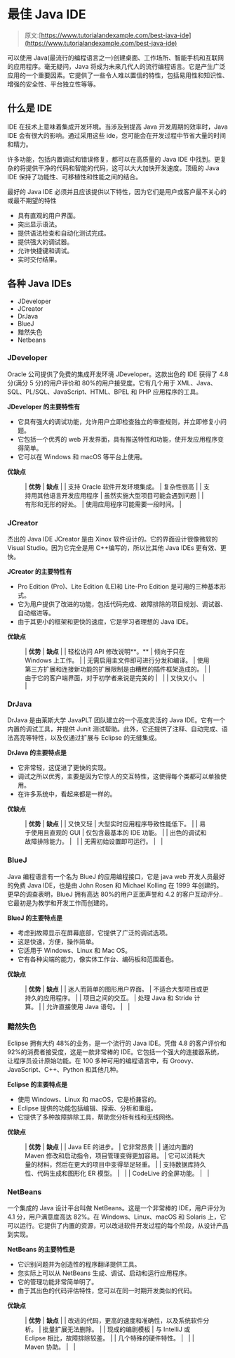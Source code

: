 # 最佳 Java IDE

> 原文:[https://www.tutorialandexample.com/best-java-ide](https://www.tutorialandexample.com/best-java-ide)

可以使用 Java(最流行的编程语言之一)创建桌面、工作场所、智能手机和互联网的应用程序。毫无疑问，Java 将成为未来几代人的流行编程语言。它是产生广泛应用的一个重要因素。它提供了一些令人难以置信的特性，包括易用性和知识性、增强的安全性、平台独立性等等。

## 什么是 IDE

IDE 在技术上意味着集成开发环境。当涉及到提高 Java 开发周期的效率时，Java IDE 会有很大的影响。通过采用这些 ide，您可能会在开发过程中节省大量的时间和精力。

许多功能，包括内置调试和错误修复，都可以在高质量的 Java IDE 中找到。更复杂的将提供干净的代码和智能的代码，这可以大大加快开发速度。顶级的 Java IDE 保持了功能性、可移植性和性能之间的结合。

最好的 Java IDE 必须并且应该提供以下特性，因为它们是用户或客户最不关心的或最不期望的特性

*   具有直观的用户界面。
*   突出显示语法。
*   提供语法检查和自动化测试完成。
*   提供强大的调试器。
*   允许快捷键和调试。
*   实时交付结果。

## 各种 Java IDEs

*   JDeveloper
*   JCreator
*   DrJava
*   BlueJ
*   黯然失色
*   Netbeans

### JDeveloper

Oracle 公司提供了免费的集成开发环境 JDeveloper。这款出色的 IDE 获得了 4.8 分(满分 5 分)的用户评价和 80%的用户接受度。它有几个用于 XML、Java、SQL、PL/SQL、JavaScript、HTML、BPEL 和 PHP 应用程序的工具。

**JDeveloper 的主要特性有**

*   它具有强大的调试功能，允许用户立即检查独立的审查规则，并立即修复小问题。
*   它包括一个优秀的 web 开发界面，具有推送特性和功能，使开发应用程序变得简单。
*   它可以在 Windows 和 macOS 等平台上使用。

**优缺点**

<figure class="wp-block-table">

| **优势** | **缺点** |
| 支持 Oracle 软件开发环境集成。 | 复杂性很高 |
| 支持用其他语言开发应用程序 | 虽然实施大型项目可能会遇到问题 |
| 有形和无形的好处。 | 使用应用程序可能需要一段时间。 |

</figure>

### JCreator

杰出的 Java IDE JCreator 是由 Xinox 软件设计的。它的界面设计很像微软的 Visual Studio。因为它完全是用 C++编写的，所以比其他 Java IDEs 更有效、更快。

**JCreator 的主要特性有**

*   Pro Edition (Pro)、Lite Edition (LE)和 Lite-Pro Edition 是可用的三种基本形式。
*   它为用户提供了改进的功能，包括代码完成、故障排除的项目规划、调试器、自动缩进等。
*   由于其更小的框架和更快的速度，它是学习者理想的 Java IDE。

**优缺点**

<figure class="wp-block-table">

| **优势** | **缺点** |
| 轻松访问 API 修改说明**。** | 倾向于只在 Windows 上工作。 |
| 无需启用主文件即可进行分发和编译。 | 使用第三方扩展和连接新功能的扩展限制是由糟糕的插件框架造成的。 |
| 由于它的客户端界面，对于初学者来说是完美的 |   |
| 又快又小。 |   |

</figure>

### DrJava

DrJava 是由莱斯大学 JavaPLT 团队建立的一个高度灵活的 Java IDE。它有一个内置的调试工具，并提供 Junit 测试帮助。此外，它还提供了注释、自动完成、语法高亮等特性，以及仅通过扩展与 Eclipse 的无缝集成。

**DrJava 的主要特点是**

*   它非常轻，这促进了更快的实现。
*   调试之所以优秀，主要是因为它惊人的交互特性，这使得每个类都可以单独使用。
*   在许多系统中，看起来都是一样的。

**优缺点**

<figure class="wp-block-table">

| **优势** | **缺点** |
| 又快又轻 | 大型实时应用程序导致性能低下。 |
| 易于使用且直观的 GUI | 仅包含最基本的 IDE 功能。 |
| 出色的调试和故障排除能力。 |   |
| 无需初始设置即可运行。 |   |

</figure>

### BlueJ

Java 编程语言有一个名为 BlueJ 的应用编程接口，它是 java web 开发人员最好的免费 Java IDE，也是由 John Rosen 和 Michael Kolling 在 1999 年创建的。更早的调查表明，BlueJ 拥有高达 80%的用户正面声誉和 4.2 的客户互动评分..它最初是为教学和开发工作而创建的。

**BlueJ 的主要特点是**

*   考虑到故障显示在屏幕底部，它提供了广泛的调试选项。
*   这是快速，方便，操作简单。
*   它适用于 Windows、Linux 和 Mac OS。
*   它有各种尖端的能力，像实体工作台、编码板和范围着色。

**优缺点**

<figure class="wp-block-table">

| **优势** | **缺点** |
| 迷人而简单的图形用户界面。 | 不适合大型项目或更持久的应用程序。 |
| 项目之间的交互。 | 处理 Java 和 Stride 计算。 |
| 允许直接使用 Java 语句。 |   |

</figure>

### 黯然失色

Eclipse 拥有大约 48%的业务，是一个流行的 Java IDE。凭借 4.8 的客户评价和 92%的消费者接受度，这是一款非常棒的 IDE。它包括一个强大的连接器系统，让程序员设计原始功能。在 100 多种可用的编程语言中，有 Groovy、JavaScript、C++、Python 和其他几种。

**Eclipse 的主要特点是**

*   使用 Windows、Linux 和 macOS，它是桥兼容的。
*   Eclipse 提供的功能包括编辑、探索、分析和重组。
*   它提供了多种故障排除工具，帮助您分析有线和无线网络。

**优缺点**

<figure class="wp-block-table">

| **优势** | **缺点** |
| Java EE 的进步。 | 它非常昂贵 |
| 通过内置的 Maven 修改和启动指令，项目管理变得更加容易。 | 它可以消耗大量的材料，然后在更大的项目中变得举足轻重。 |
| 支持数据库持久性、代码生成和图形化 ER 模型。 |   |
| CodeLive 的全屏功能。 |   |

</figure>

### NetBeans

一个集成的 Java 设计平台叫做 NetBeans。这是一个非常棒的 IDE，用户评分为 4.1 分，用户满意度高达 82%。在 Windows、Linux、macOS 和 Solaris 上，它可以运行。它提供了内置的资源，可以改进软件开发过程的每个阶段，从设计产品到实现。

**NetBeans 的主要特性是**

*   它识别问题并为创造性的程序翻译提供工具。
*   您实际上可以从 NetBeans 生成、调试、启动和运行应用程序。
*   它的管理功能非常简单明了。
*   由于其出色的代码评估特性，您可以在同一时期开发类似的代码。

**优缺点**

<figure class="wp-block-table">

| **优势** | **缺点** |
| 改进的代码，更高的速度和准确性，以及系统软件分析。 | 批量扩展无法删除。 |
| 现成的编剧模板 | 与 IntelliJ 或 Eclipse 相比，故障排除较差。 |
| 几个特殊的硬件特性。 |   |
| Maven 协助。 |   |

</figure>